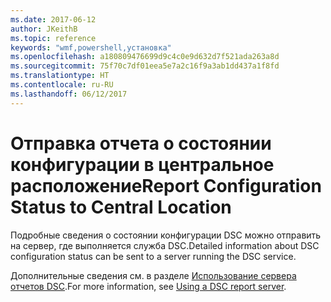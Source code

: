 ```yaml
---
ms.date: 2017-06-12
author: JKeithB
ms.topic: reference
keywords: "wmf,powershell,установка"
ms.openlocfilehash: a180809476699d9c4c0e9d632d7f521ada263a8d
ms.sourcegitcommit: 75f70c7df01eea5e7a2c16f9a3ab1dd437a1f8fd
ms.translationtype: HT
ms.contentlocale: ru-RU
ms.lasthandoff: 06/12/2017
---
```

# <a name="report-configuration-status-to-central-location"></a><span data-ttu-id="9bd2c-102">Отправка отчета о состоянии конфигурации в центральное расположение</span><span class="sxs-lookup"><span data-stu-id="9bd2c-102">Report Configuration Status to Central Location</span></span>

<span data-ttu-id="9bd2c-103">Подробные сведения о состоянии конфигурации DSC можно отправить на сервер, где выполняется служба DSC.</span><span class="sxs-lookup"><span data-stu-id="9bd2c-103">Detailed information about DSC configuration status can be sent to a server running the DSC service.</span></span> 

<span data-ttu-id="9bd2c-104">Дополнительные сведения см. в разделе [Использование сервера отчетов DSC](https://msdn.microsoft.com/powershell/dsc/reportserver).</span><span class="sxs-lookup"><span data-stu-id="9bd2c-104">For more information, see [Using a DSC report server](https://msdn.microsoft.com/powershell/dsc/reportserver).</span></span>

